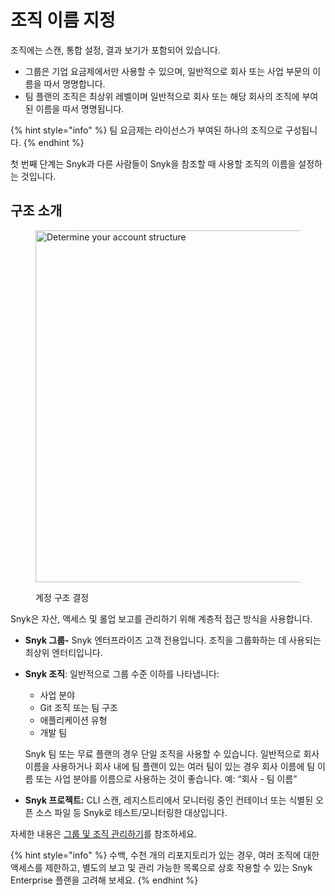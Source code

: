 # 조직 이름 지정

조직에는 스캔, 통합 설정, 결과 보기가 포함되어 있습니다.

* 그룹은 기업 요금제에서만 사용할 수 있으며, 일반적으로 회사 또는 사업 부문의 이름을 따서 명명합니다.
* 팀 플랜의 조직은 최상위 레벨이며 일반적으로 회사 또는 해당 회사의 조직에 부여된 이름을 따서 명명됩니다.

{% hint style="info" %}
팀 요금제는 라이선스가 부여된 하나의 조직으로 구성됩니다.
{% endhint %}

첫 번째 단계는 Snyk과 다른 사람들이 Snyk을 참조할 때 사용할 조직의 이름을 설정하는 것입니다.

## 구조 소개

<div align="left"><figure><img src="../../../.gitbook/assets/determine-account-structure.png" alt="Determine your account structure" width="563"><figcaption><p>계정 구조 결정</p></figcaption></figure></div>

Snyk은 자산, 액세스 및 롤업 보고를 관리하기 위해 계층적 접근 방식을 사용합니다.

* **Snyk 그룹-** Snyk 엔터프라이즈 고객 전용입니다. 조직을 그룹화하는 데 사용되는 최상위 엔터티입니다.
*   **Snyk 조직**: 일반적으로 그룹 수준 이하를 나타냅니다:

    * 사업 분야
    * Git 조직 또는 팀 구조
    * 애플리케이션 유형
    * 개발 팀

    Snyk 팀 또는 무료 플랜의 경우 단일 조직을 사용할 수 있습니다. 일반적으로 회사 이름을 사용하거나 회사 내에 팀 플랜이 있는 여러 팀이 있는 경우 회사 이름에 팀 이름 또는 사업 분야를 이름으로 사용하는 것이 좋습니다. 예: “회사 - 팀 이름”
* **Snyk 프로젝트:** CLI 스캔, 레지스트리에서 모니터링 중인 컨테이너 또는 식별된 오픈 소스 파일 등 Snyk로 테스트/모니터링한 대상입니다.

자세한 내용은 [그룹 및 조직 관리하기](../../../snyk-admin/manage-groups-and-organizations/)를 참조하세요.

{% hint style="info" %}
수백, 수천 개의 리포지토리가 있는 경우, 여러 조직에 대한 액세스를 제한하고, 별도의 보고 및 관리 가능한 목록으로 상호 작용할 수 있는 Snyk Enterprise 플랜을 고려해 보세요.
{% endhint %}
